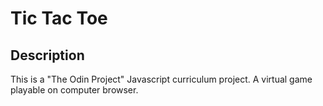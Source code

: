 # Tic Tac Toe

## Description
  This is a "The Odin Project" Javascript curriculum project. A virtual game playable on computer browser.
